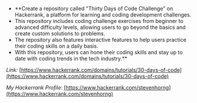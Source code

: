 * **Create a repository called "Thirty Days of Code Challenge" on Hackerrank, a platform for learning and coding development challenges.
* This repository includes coding challenge exercises from beginner to advanced difficulty levels, allowing users to go beyond the basics and create custom solutions to problems.
* The repository also features interactive features to help users practice their coding skills on a daily basis.
* With this repository, users can hone their coding skills and stay up to date with coding trends in the tech industry.**

_Link:_ [https://www.hackerrank.com/domains/tutorials/30-days-of-code](https://www.hackerrank.com/domains/tutorials/30-days-of-code)

_My Hackerrank Profile:_ [https://www.hackerrank.com/stevenhorng](https://www.hackerrank.com/stevenhorng)